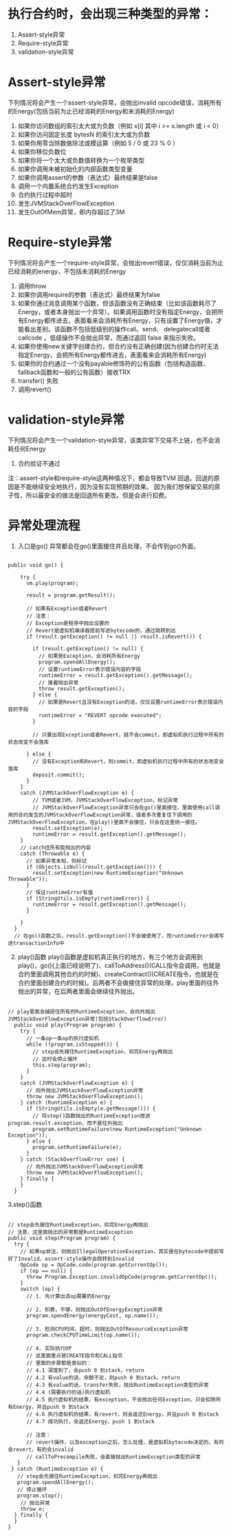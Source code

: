 # 执行合约时，会出现三种类型的异常：
1. Assert-style异常
2. Require-style异常
3. validation-style异常

# Assert-style异常
下列情况将会产生一个assert-style异常，会抛出invalid opcode错误，消耗所有的Energy(包括当前为止已经消耗的Energy和未消耗的Energy)
1. 如果你访问数组的索引太大或为负数（例如 x[i] 其中 i >= x.length 或 i < 0）
2. 如果你访问固定长度 bytesN 的索引太大或为负数
3. 如果你用零当除数做除法或模运算（例如 5 / 0 或 23 % 0 ）
4. 如果你移位负数位
5. 如果你将一个太大或负数值转换为一个枚举类型
6. 如果你调用未被初始化的内部函数类型变量
7. 如果你调用assert的参数（表达式）最终结果是false
8. 调用一个内置系统合约发生Exception
9. 合约执行过程中超时
10. 发生JVMStackOverFlowException
11. 发生OutOfMem异常，即内存超过了3M

# Require-style异常
下列情况将会产生一个require-style异常，会抛出revert错误，仅仅消耗当前为止已经消耗的energy，不包括未消耗的Energy
1. 调用throw
2. 如果你调用require的参数（表达式）最终结果为false
3. 如果你通过消息调用某个函数，但该函数没有正确结束（比如该函数耗尽了 Energy，或者本身抛出一个异常）。如果调用函数时没有指定Energy，会把所有Energy都传进去，表面看来会消耗所有Energy，只有设置了Energy值，才能看出差别。该函数不包括低级别的操作call、send、 delegatecall或者callcode 。低级操作不会抛出异常，而通过返回 false 来指示失败。
4. 如果你使用new关键字创建合约，但合约没有正确创建(因为创建合约时无法指定Energy，会把所有Energy都传进去，表面看来会消耗所有Energy)
5. 如果你的合约通过一个没有payable修饰符的公有函数（包括构造函数、fallback函数和一般的公有函数）接收TRX
6. transfer() 失败
7. 调用revert()

# validation-style异常
下列情况将会产生一个validation-style异常，该类异常下交易不上链，也不会消耗任何Energy
1. 合约验证不通过

注：assert-style和require-style这两种情况下，都会导致TVM 回退。回退的原因是不能继续安全地执行，因为没有实现预期的效果。 因为我们想保留交易的原子性，所以最安全的做法是回退所有更改。但是会进行扣费。

# 异常处理流程
1. 入口是go()
异常都会在go()里面接住并且处理，不会传到go()外面。

<pre><code>
public void go() {

    try {
      vm.play(program);

      result = program.getResult();

      // 如果有Exception或者Revert
      // 注意：
      // Exception是程序中抛出设置的
      // Revert是虚拟机编译器提前写进bytecode的，通过跳转到达
      if (result.getException() != null || result.isRevert()) {

        if (result.getException() != null) {
          // 如果是Exception，会消耗所有Energy
          program.spendAllEnergy();
          // 设置runtimeError表示错误内容的字段
          runtimeError = result.getException().getMessage();
          // 接着抛出异常
          throw result.getException();
        } else {
          // 如果是Revert且没有Exception的话，仅仅设置runtimeError表示错误内容的字段
          runtimeError = "REVERT opcode executed";
        }

        // 只要出现Exception或者Revert，就不会commit，即虚拟机执行过程中所有的状态改变不会落库

      } else {
        // 没有Exception和Revert，则commit，即虚拟机执行过程中所有的状态改变会落库
        deposit.commit();
      }
    }
    catch (JVMStackOverFlowException e) {
        // TVM或者JVM，JVMStackOverFlowException，标记异常
        // JVMStackOverFlowException异常只会在go()里面接住，里面使用call调用的合约发生的JVMStackOverFlowException异常，或者多次重复往下调用的JVMStackOverFlowException，在play()里面不会接住，只会在这里统一接住。
        result.setException(e);
        runtimeError = result.getException().getMessage();
    }
    // catch住所有能抛出的内容
    catch (Throwable e) {
      // 如果异常未知，则标记
      if (Objects.isNull(result.getException())) {
        result.setException(new RuntimeException("Unknown Throwable"));
      }
      // 保证runtimeError有值
      if (StringUtils.isEmpty(runtimeError)) {
        runtimeError = result.getException().getMessage();
      }

    }
  }
  // 在go()函数之后，result.getException()不会被使用了，而runtimeError会填写进transactionInfo中
</code></pre>

2. play()函数
play()函数是虚拟机真正执行的地方，有三个地方会调用到play()，go()(上面已经说明了)、callToAddress()(CALL指令会调用，也就是合约里面调用其他合约的时候)、createContract()(CREATE指令，也就是在合约里面创建合约的时候)。后两者不会做接住异常的处理，play里面的往外抛出的异常，在后两者里面会继续往外抛出。
<pre><code>
// play里面会捕捉住所有的RuntimeException，会向外抛出JVMStackOverFlowException异常(包括StackOverflowError)
  public void play(Program program) {
    try {
      // 一条op一条op的执行虚拟机
      while (!program.isStopped()) {
        // step会先接住RuntimeException，扣完Energy再抛出
        // 这时会停止循环
        this.step(program);
      }
    }
    catch (JVMStackOverFlowException e) {
      // 向外抛出JVMStackOverFlowException异常
      throw new JVMStackOverFlowException();
    } catch (RuntimeException e) {
      if (StringUtils.isEmpty(e.getMessage())) {
        // 将step()函数抛出的RuntimeException放进program.result.exception，而不是往外抛出
        program.setRuntimeFailure(new RuntimeException("Unknown Exception"));
      } else {
        program.setRuntimeFailure(e);
      }
    } catch (StackOverflowError soe) {
      // 向外抛出JVMStackOverFlowException异常
      throw new JVMStackOverFlowException();
    } finally {
    }
  }
</code></pre>

3.step()函数
  
<pre><code>
// step会先接住RuntimeException，扣完Energy再抛出
// 注意，这里面抛出的异常都是RuntimeException
public void step(Program program) {
  try {
    // 如果op非法，则抛出IllegalOperationException，其实是在bytecode中提前写好了Invalid，assert-style操作会跳转到Invalid
    OpCode op = OpCode.code(program.getCurrentOp());
    if (op == null) {
      throw Program.Exception.invalidOpCode(program.getCurrentOp());
    }
    switch (op) {
      // 1. 先计算出该op需要的Energy

      // 2. 扣费，不够，则抛出OutOfEnergyException异常
      program.spendEnergy(energyCost, op.name());
 
      // 3. 检测CPU时间，超时，则抛出OutOfResourceException异常
      program.checkCPUTimeLimit(op.name());

      // 4. 实际执行OP
      // 这里面重点是CREATE指令和CALL指令
      // 里面的步骤都是类似的：
      // 4.1 深度到了，会push 0 到stack，return
      // 4.2 有value的话，余额不足，则push 0 到stack，return
      // 4.3 有value的话，transfer失败，抛出RuntimeException类型的异常
      // 4.4 (需要执行的话)执行虚拟机
      // 4.5 执行虚拟机的结果，有exception，不会抛出任何Exception，只会扣除所有Energy，并且push 0 到stack
      // 4.6 执行虚拟机的结果，有revert，则会返还Energy，并且push 0 到stack
      // 4.7 成功执行，会返还Energy，push 1 到stack

      // 注意：
      // revert操作，以及exception之后，怎么处理，是虚拟机bytecode决定的，有的会revert，有的会invalid
      // callToPrecompile失败，会直接抛出RuntimeException类型的异常
   }
 } catch (RuntimeException e) {
   // step会先接住RuntimeException，扣完Energy再抛出
   program.spendAllEnergy();
   // 停止循环
   program.stop();
    // 抛出异常
    throw e;
  } finally {
  }
}
</code></pre>
